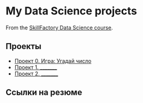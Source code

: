 # My Data Science projects

From the [SkillFactory Data Science course](https://skillfactory.ru/data-scientist).

## Проекты

* [Проект 0. Игра: Угадай число](https://github.com/Setimpi/sf_data_science/tree/main/project_0)
* [Проект 1. _______](___)
* [Проект 2. _______](___)

## Ссылки на резюме